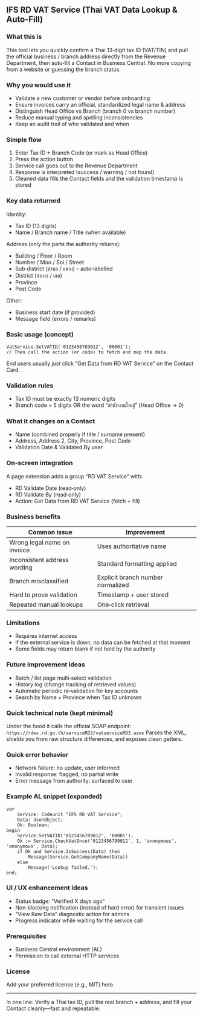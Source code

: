 ## IFS RD VAT Service (Thai VAT Data Lookup & Auto-Fill)

### What this is
This tool lets you quickly confirm a Thai 13‑digit tax ID (VAT/TIN) and pull the official business / branch address directly from the Revenue Department, then auto‑fill a Contact in Business Central. No more copying from a website or guessing the branch status.

### Why you would use it
* Validate a new customer or vendor before onboarding
* Ensure invoices carry an official, standardized legal name & address
* Distinguish Head Office vs Branch (branch 0 vs branch number)
* Reduce manual typing and spelling inconsistencies
* Keep an audit trail of who validated and when

### Simple flow
1. Enter Tax ID + Branch Code (or mark as Head Office)
2. Press the action button
3. Service call goes out to the Revenue Department
4. Response is interpreted (success / warning / not found)
5. Cleaned data fills the Contact fields and the validation timestamp is stored

### Key data returned
Identity:
* Tax ID (13 digits)
* Name / Branch name / Title (when available)

Address (only the parts the authority returns):
* Building / Floor / Room
* Number / Moo / Soi / Street
* Sub‑district (ตำบล / แขวง) – auto‑labelled
* District (อำเภอ / เขต)
* Province
* Post Code

Other:
* Business start date (if provided)
* Message field (errors / remarks)

### Basic usage (concept)
```al
VatService.SetVATID('0123456789012', '00001');
// Then call the action (or code) to fetch and map the data.
```
End users usually just click “Get Data from RD VAT Service” on the Contact Card.

### Validation rules
* Tax ID must be exactly 13 numeric digits
* Branch code = 5 digits OR the word “สำนักงานใหญ่” (Head Office -> 0)

### What it changes on a Contact
* Name (combined properly if title / surname present)
* Address, Address 2, City, Province, Post Code
* Validation Date & Validated By user

### On‑screen integration
A page extension adds a group “RD VAT Service” with:
* RD Validate Date (read‑only)
* RD Validate By (read‑only)
* Action: Get Data from RD VAT Service (fetch + fill)

### Business benefits
| Common issue | Improvement |
|--------------|-------------|
| Wrong legal name on invoice | Uses authoritative name |
| Inconsistent address wording | Standard formatting applied |
| Branch misclassified | Explicit branch number normalized |
| Hard to prove validation | Timestamp + user stored |
| Repeated manual lookups | One‑click retrieval |

### Limitations
* Requires internet access
* If the external service is down, no data can be fetched at that moment
* Some fields may return blank if not held by the authority

### Future improvement ideas
* Batch / list page multi‑select validation
* History log (change tracking of retrieved values)
* Automatic periodic re‑validation for key accounts
* Search by Name + Province when Tax ID unknown

### Quick technical note (kept minimal)
Under the hood it calls the official SOAP endpoint:
`https://rdws.rd.go.th/serviceRD3/vatserviceRD3.asmx`
Parses the XML, shields you from raw structure differences, and exposes clean getters.

### Quick error behavior
* Network failure: no update, user informed
* Invalid response: flagged, no partial write
* Error message from authority: surfaced to user

### Example AL snippet (expanded)
```al
var
	Service: Codeunit "IFS RD VAT Service";
	Data: JsonObject;
	Ok: Boolean;
begin
	Service.SetVATID('0123456789012', '00001');
	Ok := Service.CheckVatOnce('0123456789012', 1, 'anonymous', 'anonymous', Data);
	if Ok and Service.IsSuccess(Data) then
		Message(Service.GetCompanyName(Data))
	else
		Message('Lookup failed.');
end;
```

### UI / UX enhancement ideas
* Status badge: “Verified X days ago”
* Non‑blocking notification (instead of hard error) for transient issues
* “View Raw Data” diagnostic action for admins
* Progress indicator while waiting for the service call

### Prerequisites
* Business Central environment (AL)
* Permission to call external HTTP services

### License
Add your preferred license (e.g., MIT) here.

---
In one line: Verify a Thai tax ID, pull the real branch + address, and fill your Contact cleanly—fast and repeatable.
